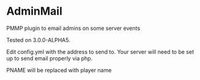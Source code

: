# AdminMail

PMMP plugin to email admins on some server events

Tested on 3.0.0-ALPHA5.

Edit config.yml with the address to send to.  Your server will need to be set up to send email properly via php.

PNAME will be replaced with player name